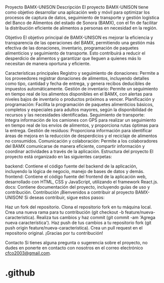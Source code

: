 Proyecto BAMX-UNISON
Descripción
El proyecto BAMX-UNISON tiene como objetivo desarrollar una aplicación web y móvil para optimizar los procesos de captura de datos, seguimiento de transporte y gestión logística del Banco de Alimentos del estado de Sonora (BAMX), con el fin de facilitar la distribución eficiente de alimentos a personas en necesidad en la región.

Objetivo
El objetivo principal de BAMX-UNISON es mejorar la eficiencia y transparencia de las operaciones del BAMX, permitiendo una gestión más efectiva de las donaciones, inventario, programación de paquetes alimenticios y seguimiento de transporte. Esto contribuirá a reducir el desperdicio de alimentos y garantizar que lleguen a quienes más lo necesitan de manera oportuna y eficiente.

Características principales
Registro y seguimiento de donaciones: Permite a los proveedores registrar donaciones de alimentos, incluyendo detalles como tipo, cantidad y fecha de entrega, y genera recibos deducibles de impuestos automáticamente.
Gestión de inventario: Permite un seguimiento en tiempo real de los alimentos disponibles en el BAMX, con alertas para niveles bajos de inventario o productos próximos a vencer.
Planificación y programación: Facilita la programación de paquetes alimenticios básicos, completos y especiales para adultos mayores, según la disponibilidad de recursos y las necesidades identificadas.
Seguimiento de transporte: Integra información de los camiones con GPS para realizar un seguimiento en tiempo real de los envíos de alimentos, y proporciona rutas óptimas para la entrega.
Gestión de residuos: Proporciona información para identificar áreas de mejora en la reducción de desperdicios y el reciclaje de alimentos no consumidos.
Comunicación y colaboración: Permite a los colaboradores del BAMX comunicarse de manera eficiente, compartir información y coordinar actividades a través de la aplicación.
Estructura del proyecto
El proyecto está organizado en las siguientes carpetas:

backend: Contiene el código fuente del backend de la aplicación, incluyendo la lógica de negocio, manejo de bases de datos y demás.
frontend: Contiene el código fuente del frontend de la aplicación web, desarrollado con HTML, CSS y JavaScript, utilizando el framework React.js.
docs: Contiene documentación del proyecto, incluyendo guías de uso y contribución.
Contribución
¡Bienvenidos a contribuir al proyecto BAMX-UNISON! Si deseas contribuir, sigue estos pasos:

Haz un fork del repositorio.
Clona el repositorio fork en tu máquina local.
Crea una nueva rama para tu contribución (git checkout -b feature/nueva-caracteristica).
Realiza tus cambios y haz commit (git commit -am 'Agrega nueva característica').
Haz push de tus cambios a tu repositorio fork (git push origin feature/nueva-caracteristica).
Crea un pull request en el repositorio original.
¡Gracias por tu contribución!

Contacto
Si tienes alguna pregunta o sugerencia sobre el proyecto, no dudes en ponerte en contacto con nosotros en el correo electrónico cfco2003@gmail.com.



# .github
